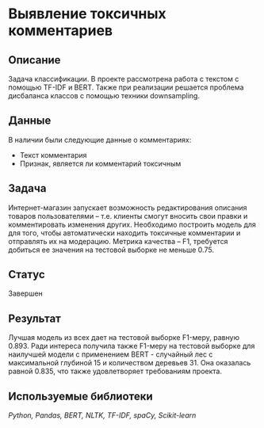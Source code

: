 # Выявление токсичных комментариев

## Описание
Задача классификации. В проекте рассмотрена работа с текстом с помощью TF-IDF и BERT. Также при реализации решается проблема дисбаланса классов с помощью техники downsampling. 

## Данные
В наличии были следующие данные о комментариях:
* Текст комментария
* Признак, является ли комментарий токсичным
 
## Задача
Интернет-магазин запускает возможность редактирования описания товаров пользователями – т.е. клиенты смогут вносить свои правки и комментировать изменения других. Необходимо построить модель для для того, чтобы автоматически находить токсичные комментарии и отправлять их на модерацию. Метрика качества – F1, требуется добиться ее значения на тестовой выборке не меньше 0.75.

## Статус
Завершен

## Результат
Лучшая модель из всех дает на тестовой выборке F1-меру, равную 0.893.
Ради интереса получила также F1-меру на тестовой выборке для наилучшей модели с применением BERT - случайный лес с максимальной глубиной 15 и количеством деревьев 31. Она оказалась равной 0.835, что также удовлетворяет требованиям проекта.

## Используемые библиотеки
*Python, Pandas, BERT, NLTK, TF-IDF, spaCy, Scikit-learn*
